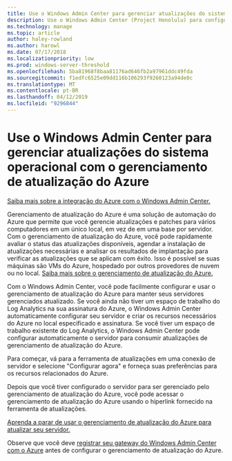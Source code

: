 ```yaml
---
title: Use o Windows Admin Center para gerenciar atualizações do sistema operacional com o gerenciamento de atualização do Azure
description: Use o Windows Admin Center (Project Honolulu) para configurar o gerenciamento de atualização do Azure para gerenciar o sistema operacional atualizações.
ms.technology: manage
ms.topic: article
author: haley-rowland
ms.author: harowl
ms.date: 07/17/2018
ms.localizationpriority: low
ms.prod: windows-server-threshold
ms.openlocfilehash: 5ba81968f8baa81176ad646fb2a97961ddc49fda
ms.sourcegitcommit: f1edfc6525e09dd116b106293f9260123a94de0c
ms.translationtype: MT
ms.contentlocale: pt-BR
ms.lasthandoff: 04/12/2019
ms.locfileid: "9296844"
---
```

# Use o Windows Admin Center para gerenciar atualizações do sistema operacional com o gerenciamento de atualização do Azure

[Saiba mais sobre a integração do Azure com o Windows Admin Center.](../plan/azure-integration-options.md)

Gerenciamento de atualização do Azure é uma solução de automação do Azure que permite que você gerencie atualizações e patches para vários computadores em um único local, em vez de em uma base por servidor. Com o gerenciamento de atualização do Azure, você pode rapidamente avaliar o status das atualizações disponíveis, agendar a instalação de atualizações necessárias e analisar os resultados de implantação para verificar as atualizações que se aplicam com êxito. Isso é possível se suas máquinas são VMs do Azure, hospedado por outros provedores de nuvem ou no local. [Saiba mais sobre o gerenciamento de atualização do Azure.](https://docs.microsoft.com/azure/automation/automation-update-management)

Com o Windows Admin Center, você pode facilmente configurar e usar o gerenciamento de atualização do Azure para manter seus servidores gerenciados atualizado. Se você ainda não tiver um espaço de trabalho do Log Analytics na sua assinatura do Azure, o Windows Admin Center automaticamente configurar seu servidor e criar os recursos necessários do Azure no local especificado e assinatura. Se você tiver um espaço de trabalho existente do Log Analytics, o Windows Admin Center pode configurar automaticamente o servidor para consumir atualizações de gerenciamento de atualização do Azure.  

Para começar, vá para a ferramenta de atualizações em uma conexão de servidor e selecione "Configurar agora" e forneça suas preferências para os recursos relacionados do Azure. 

Depois que você tiver configurado o servidor para ser gerenciado pelo gerenciamento de atualização do Azure, você pode acessar o gerenciamento de atualização do Azure usando o hiperlink fornecido na ferramenta de atualizações. 

[Aprenda a parar de usar o gerenciamento de atualização do Azure para atualizar seu servidor.](azure-monitor.md#disabling-monitoring)

Observe que você deve [registrar seu gateway do Windows Admin Center com o Azure](..\configure\azure-integration.md) antes de configurar o gerenciamento de atualização do Azure.

